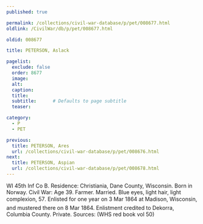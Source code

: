 ```yaml
---
published: true

permalink: /collections/civil-war-database/p/pet/008677.html
oldlink: /CivilWar/db/p/pet/008677.html

oldid: 008677

title: PETERSON, Aslack

pagelist:
  exclude: false
  order: 8677
  image: 
  alt:
  caption:
  title:
  subtitle:      # Defaults to page subtitle
  teaser:

category: 
  - P 
  - PET

previous:
  title: PETERSON, Ares
  url: /collections/civil-war-database/p/pet/008676.html  
next:
  title: PETERSON, Aspian
  url: /collections/civil-war-database/p/pet/008678.html   
---
```

WI 45th Inf Co B. Residence: Christiania, Dane County, Wisconsin. Born in Norway. Civil War: Age 39. Farmer. Married. Blue eyes, light hair, light complexion, 5&#146;7&#148;. Enlisted for one year on 3 Mar 1864 at Madison, Wisconsin, and mustered there on 8 Mar 1864. Enlistment credited to Dekorra, Columbia County. Private. Sources: (WHS red book vol 50)